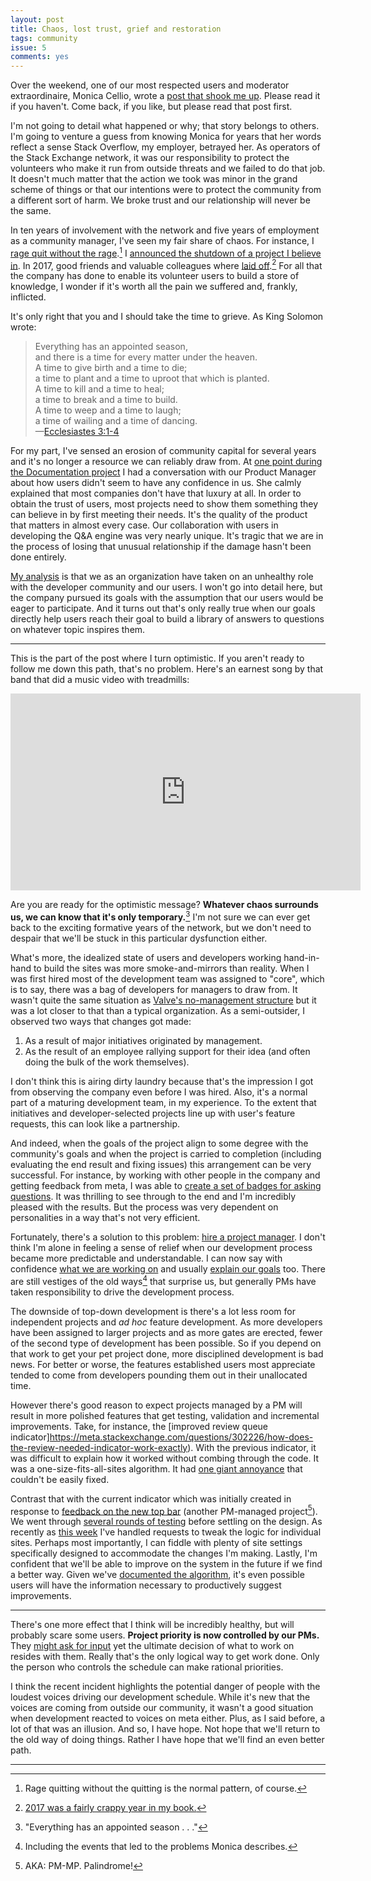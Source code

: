 ```yaml
---
layout: post
title: Chaos, lost trust, grief and restoration
tags: community
issue: 5
comments: yes
---
```


Over the weekend, one of our most respected users and moderator
extraordinaire, Monica Cellio, wrote a
[post that shook me up](https://medium.com/@cellio/dear-stack-overflow-we-need-to-talk-13bf3f90204f). Please
read it if you haven't. Come back, if you like, but please read that
post first.

I'm not going to detail what happened or why; that story belongs to
others. I'm going to venture a guess from knowing Monica for years
that her words reflect a sense Stack Overflow, my employer, betrayed
her. As operators of the Stack Exchange network, it was our
responsibility to protect the volunteers who make it run from outside
threats and we failed to do that job. It doesn't much matter that the
action we took was minor in the grand scheme of things or that our
intentions were to protect the community from a different sort of
harm. We broke trust and our relationship will never be the same.

In ten years of involvement with the network and five years of
employment as a community manager, I've seen my fair share of
chaos. For instance, I
[rage quit without the rage](https://meta.stackexchange.com/questions/42481/the-problem-with-extrinsic-motivation).[^1]
I
[announced the shutdown of a project I believe in](https://meta.stackoverflow.com/questions/354217/sunsetting-documentation). In
2017, good friends and valuable colleagues where
[laid off](https://meta.stackexchange.com/questions/303005/what-happened-with-the-stack-overflow-layoffs).[^2]
For all that the company has done to enable its volunteer users to
build a store of knowledge, I wonder if it's worth all the pain we
suffered and, frankly, inflicted.

It's only right that you and I should take the time to grieve. As King
Solomon wrote:

> Everything has an appointed season,  
> and there is a time for every matter under the heaven.  
> A time to give birth and a time to die;  
> a time to plant and a time to uproot that which is planted.  
> A time to kill and a time to heal;  
> a time to break and a time to build.  
> A time to weep and a time to laugh;  
> a time of wailing and a time of dancing.  
> &mdash;[Ecclesiastes 3:1-4](https://www.chabad.org/library/bible_cdo/aid/16464/jewish/Chapter-3.htm)

For my part, I've sensed an erosion of community capital for several
years and it's no longer a resource we can reliably draw from. At
[one point during the Documentation project](https://meta.stackoverflow.com/questions/349410/tearing-down-the-structure-of-documentation)
I had a conversation with our Product Manager about how users didn't
seem to have any confidence in us. She calmly explained that most
companies don't have that luxury at all. In order to obtain the trust
of users, most projects need to show them something they can believe
in by first meeting their needs. It's the quality of the product
that matters in almost every case. Our collaboration with users in
developing the Q&A engine was very nearly unique. It's tragic that we
are in the process of losing that unusual relationship if the damage
hasn't been done entirely.

[My analysis](https://meta.stackexchange.com/a/311933/1438) is that we
as an organization have taken on an unhealthy role with the developer
community and our users. I won't go into detail here, but the company
pursued its goals with the assumption that our users would be eager to
participate. And it turns out that's only really true when our goals
directly help users reach their goal to build a library of answers
to questions on whatever topic inspires them.

---

This is the part of the post where I turn optimistic. If you aren't
ready to follow me down this path, that's no problem. Here's an
earnest song by that band that did a music video with treadmills:

<iframe width="560" height="315" src="https://www.youtube.com/embed/ndOndyUD1kE" frameborder="0" allow="autoplay; encrypted-media" allowfullscreen></iframe>

Are you are ready for the optimistic message? **Whatever chaos
surrounds us, we can know that it's only temporary.**[^3] I'm not sure
we can ever get back to the exciting formative years of the network,
but we don't need to despair that we'll be stuck in this particular
dysfunction either.

What's more, the idealized state of users and developers working
hand-in-hand to build the sites was more smoke-and-mirrors than
reality. When I was first hired most of the development team was
assigned to "core", which is to say, there was a bag of developers for
managers to draw from. It wasn't quite the same situation as
[Valve's no-management structure](https://www.wired.com/2013/07/wireduk-valve-jeri-ellsworth/)
but it was a lot closer to that than a typical organization. As a
semi-outsider, I observed two ways that changes got made:

1. As a result of major initiatives originated by management.
2. As the result of an employee rallying support for their idea (and
often doing the bulk of the work themselves).

I don't think this is airing dirty laundry because that's the
impression I got from observing the company even before I was
hired. Also, it's a normal part of a maturing development team, in my
experience. To the extent that initiatives and developer-selected
projects line up with user's feature requests, this can look like a
partnership.

And indeed, when the goals of the project align to some degree with
the community's goals and when the project is carried to completion
(including evaluating the end result and fixing issues) this
arrangement can be very successful. For instance, by working with
other people in the company and getting feedback from meta, I was able
to
[create a set of badges for asking questions](https://meta.stackexchange.com/questions/234259/asking-days-badges). It
was thrilling to see through to the end and I'm incredibly pleased
with the results. But the process was very dependent on personalities
in a way that's not very efficient.

Fortunately, there's a solution to this problem:
[hire a project manager](https://meta.stackoverflow.com/a/343486/1438). I
don't think I'm alone in feeling a sense of relief when our
development process became more predictable and understandable. I can
now say with confidence
[what we are working on](https://meta.stackexchange.com/questions/305560/2018-monthly-product-team-updates)
and usually
[explain our goals](https://meta.stackexchange.com/questions/314799/why-we-initiated-the-latest-round-of-design-changes-and-the-role-of-meta)
too. There are still vestiges of the old ways[^4] that surprise us,
but generally PMs have taken responsibility to drive the development
process.

The downside of top-down development is there's a lot less room for
independent projects and _ad hoc_ feature development. As more
developers have been assigned to larger projects and as more gates are
erected, fewer of the second type of development has been possible. So
if you depend on that work to get your pet project done, more
disciplined development is bad news. For better or worse, the features
established users most appreciate tended to come from developers
pounding them out in their unallocated time.

However there's good reason to expect projects managed by a PM will
result in more polished features that get testing, validation and
incremental improvements. Take, for instance, the
[improved review queue indicator]https://meta.stackexchange.com/questions/302226/how-does-the-review-needed-indicator-work-exactly). With
the previous indicator, it was difficult to explain how it worked
without combing through the code. It was a one-size-fits-all-sites
algorithm. It had
[one giant annoyance](https://meta.stackexchange.com/questions/231051/please-dim-the-color-of-the-review-task-counter-when-there-are-no-actionable-tas)
that couldn't be easily fixed.

Contrast that with the current indicator which was initially created
in response to
[feedback on the new top bar](https://meta.stackexchange.com/a/300864/1438)
(another PM-managed project[^5]). We went through
[several rounds of testing](https://meta.stackexchange.com/questions/304445/experiment-review-needed-indicator-logic-for-sites-that-sometimes-have-empty-qu)
before settling on the design. As recently as
[this week](https://sustainability.meta.stackexchange.com/questions/294/red-dot-for-review-queues-doesnt-go-away)
I've handled requests to tweak the logic for individual sites. Perhaps
most importantly, I can fiddle with plenty of site settings
specifically designed to accommodate the changes I'm making. Lastly,
I'm confident that we'll be able to improve on the system in the
future if we find a better way. Given we've
[documented the algorithm](https://meta.stackexchange.com/questions/302226/how-does-the-review-needed-indicator-work-exactly),
it's even possible users will have the information necessary to
productively suggest improvements.

---

There's one more effect that I think will be incredibly healthy, but
will probably scare some users. **Project priority is now controlled
by our PMs.** They
[might ask for input](https://meta.stackoverflow.com/questions/354125/help-set-qa-teamdag-product-development-priorities)
yet the ultimate decision of what to work on resides with them. Really
that's the only logical way to get work done. Only the person who
controls the schedule can make rational priorities.

I think the recent incident highlights the potential danger of people
with the loudest voices driving our development schedule. While it's
new that the voices are coming from outside our community, it wasn't a
good situation when development reacted to voices on meta
either. Plus, as I said before, a lot of that was an illusion. And so,
I have hope. Not hope that we'll return to the old way of
doing things. Rather I have hope that we'll find an even better path.

---

[^1]: Rage quitting without the quitting is the normal pattern, of course.

[^2]: [2017 was a fairly crappy year in my book.](https://stackoverflow.blog/2018/01/31/stack-exchange-2017-review/)

[^3]: "Everything has an appointed season . . ." 

[^4]: Including the events that led to the problems Monica describes.

[^5]: AKA: PM-MP. Palindrome!

<!--  LocalWords:  unallocated hoc LocalWords
 -->

